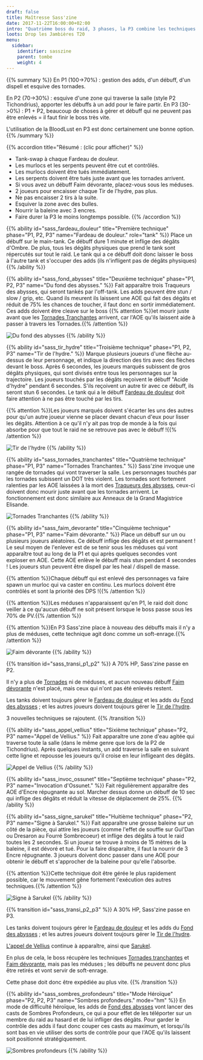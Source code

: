 ```yaml
---
draft: false
title: Maîtresse Sass'zine
date: 2017-11-22T16:00:00+02:00
intro: "Quatrième boss du raid, 3 phases, la P3 combine les techniques de P1 et P2."
loots: Drop les Jambières T20
menu:
  sidebar:
    identifier: sasszine
    parent: tombe
    weight: 4
---
```


{{% summary %}}
En P1 (100->70%) : gestion des adds, d'un débuff, d'un dispell et esquive des tornades.

En P2 (70->30%) : esquive d'une zone qui traverse la salle (style P2 Tichondrius), apporter les débuffs à un add pour le faire partir.
En P3 (30->0%) :  P1 + P2, beaucoup de choses à gérer et débuff qui ne peuvent pas être enlevés = il faut finir le boss très vite.

L'utilisation de la BloodLust en P3 est donc certainement une bonne option.
{{% /summary %}}

{{% accordion title="Résumé : (clic pour afficher)" %}}
* Tank-swap à chaque Fardeau de douleur.
* Les murlocs et les serpents peuvent être cut et contrôlés.
* Les murlocs doivent être tués immédiatement.
* Les serpents doivent être tués juste avant que les tornades arrivent.
* Si vous avez un débuff Faim dévorante, placez-vous sous les méduses.
* 2 joueurs pour encaisser chaque Tir de l'hydre, pas plus.
* Ne pas encaisser 2 tirs à la suite.
* Esquiver la zone avec des bulles.
* Nourrir la baleine avec 3 encres.
* Faire durer la P3 le moins longtemps possible.
{{% /accordion %}}

{{% ability
  id="sass_fardeau_douleur"
  title="Première technique"
	phase="P1, P2, P3"
  name="Fardeau de douleur."
	role="tank"
%}}
Place un débuff sur le main-tank. Ce débuff dure 1 minute et inflige des dégâts d'Ombre.
De plus, tous les dégâts physiques que prend le tank sont répercutés sur tout le raid.
Le tank qui a ce débuff doit donc laisser le boss à l'autre tank et s'occuper des adds (ils n'infligent pas de dégâts physiques)
{{% /ability %}}

{{% ability
  id="sass_fond_abysses"
  title="Deuxième technique"
	phase="P1, P2, P3"
  name="Du fond des abysses."
%}}
Fait apparaître trois Traqueurs des abysses, qui seront tankés par l'off-tank.
Les adds peuvent être stun / slow / grip, etc.
Quand ils meurent ils laissent une AOE qui fait des dégâts et réduit de 75% les chances de toucher, il faut donc en sortir immédiatement.
Ces adds doivent être cleave sur le boss {{% attention %}}et mourir juste avant que les [Tornades Tranchantes](#sass_tornades_tranchantes) arrivent, car l'AOE qu'ils laissent aide à passer à travers les Tornades.{{% /attention %}}

![Du fond des abysses](/img/sass/sass_fond_abysses.jpg)
{{% /ability %}}

{{% ability
  id="sass_tir_hydre"
  title="Troisième technique"
	phase="P1, P2, P3"
  name="Tir de l'hydre."
%}}
Marque plusieurs joueurs d'une flèche au-dessus de leur personnage, et indique la direction des tirs avec des flèches devant le boss.
Après 6 secondes, les joueurs marqués subissent de gros dégâts physiques, qui sont divisés entre tous les personnages sur la trajectoire.
Les joueurs touchés par les dégâts reçoivent le débuff "Acide d'hydre" pendant 6 secondes. S'ils reçoivent un autre tir avec ce débuff, ils seront stun 6 secondes.
Le tank qui a le débuff [Fardeau de douleur](#sass_fardeau_douleur) doit faire attention à ne pas être touché par les tirs.

{{% attention %}}Les joueurs marqués doivent s'écarter les uns des autres pour qu'un autre joueur vienne se placer devant chacun d'eux pour lisser les dégâts. Attention à ce qu'il n'y ait pas trop de monde à la fois qui absorbe pour que tout le raid ne se retrouve pas avec le débuff !{{% /attention %}}

![Tir de l'hydre](/img/sass/sass_tir_hydre.jpg)
{{% /ability %}}

{{% ability
  id="sass_tornades_tranchantes"
  title="Quatrième technique"
	phase="P1, P3"
  name="Tornades Tranchantes."
%}}
Sass'zine invoque une rangée de tornades qui vont traverser la salle. Les personnages touchés par les tornades subissent un DOT très violent.
Les tornades sont fortement ralenties par les AOE laissées à la mort des [Traqueurs des abysses](#sass_fond_abysses), ceux-ci doivent donc mourir juste avant que les tornades arrivent.
Le fonctionnement est donc similaire aux Anneaux de la Grand Magistrice Elisande.

![Tornades Tranchantes](/img/sass/sass_tornades_tranchantes.jpg)
{{% /ability %}}

{{% ability
  id="sass_faim_devorante"
  title="Cinquième technique"
	phase="P1, P3"
  name="Faim dévorante."
%}}
Place un débuff sur un ou plusieurs joueurs aléatoires. Ce débuff inflige des dégâts et est permanent !
Le seul moyen de l'enlever est de se tenir sous les méduses qui vont apparaître tout au long de la P1 et qui après quelques secondes vont exploser en AOE.
Cette AOE enlève le débuff mais stun pendant 4 secondes ! Les joueurs stun peuvent être dispell par les heal / dispell de masse.

{{% attention %}}Chaque débuff qui est enlevé des personnages va faire spawn un murloc qui va caster en continu. Les murlocs doivent être contrôlés et sont la priorité des DPS !{{% /attention %}}

{{% attention %}}Les méduses n'apparaissent qu'en P1, le raid doit donc veiller à ce qu'aucun débuff ne soit présent lorsque le boss passe sous les 70% de PV.{{% /attention %}}

{{% attention %}}En P3 Sass'zine place à nouveau des débuffs mais il n'y a plus de méduses, cette technique agit donc comme un soft-enrage.{{% /attention %}}

![Faim dévorante](/img/sass/sass_faim_devorante.jpg)
{{% /ability %}}

{{% transition id="sass_transi_p1_p2" %}}
A 70% HP, Sass'zine passe en P2.

Il n'y a plus de [Tornades](#sass_tornades_tranchantes) ni de méduses, et aucun nouveau débuff [Faim dévorante](#sass_faim_devorante) n'est placé, mais ceux qui n'ont pas été enlevés restent.

Les tanks doivent toujours gérer le [Fardeau de douleur](#sass_fardeau_douleur) et les adds du [Fond des abysses](#sass_fond_abysses) ; et les autres joueurs doivent toujours gérer le [Tir de l'hydre](#sass_tir_hydre).

3 nouvelles techniques se rajoutent.
{{% /transition %}}

{{% ability
  id="sass_appel_vellius"
  title="Sixième technique"
	phase="P2, P3"
  name="Appel de Vellius."
%}}
Fait apparaître une zone d'eau agitée qui traverse toute la salle (dans le même genre que lors de la P2 de Tichondrius).
Après quelques instants, un add traverse la salle en suivant cette ligne et repousse les joueurs qu'il croise en leur infligeant des dégâts.

![Appel de Vellius](/img/sass/sass_appel_vellius.jpg)
{{% /ability %}}

{{% ability
  id="sass_invoc_ossunet"
  title="Septième technique"
	phase="P2, P3"
  name="Invocation d'Ossunet."
%}}
Fait régulièrement apparaître des AOE d'Encre répugnante au sol. Marcher dessus donne un débuff de 10 sec qui inflige des dégâts et réduit la vitesse de déplacement de 25%.
{{% /ability %}}

{{% ability
  id="sass_signe_sarukel"
  title="Huitième technique"
	phase="P2, P3"
  name="Signe à Sarukel."
%}}
Fait apparaître une grosse baleine sur un côté de la pièce, qui attire les joueurs (comme l'effet de souffle sur Gul'Dan ou Dresaron au Fourré Sombrecoeur) et inflige des dégâts à tout le raid toutes les 2 secondes. Si un joueur se trouve à moins de 15 mètres de la baleine, il est dévoré et tué.
Pour la faire disparaître, il faut la nourrir de 3 Encre répugnante.
3 joueurs doivent donc passer dans une AOE pour obtenir le débuff et s'approcher de la baleine pour qu'elle l'absorbe.

{{% attention %}}Cette technique doit être gérée le plus rapidement possible, car le mouvement gêne fortement l'exécution des autres techniques.{{% /attention %}}

![Signe à Sarukel](/img/sass/sass_signe_sarukel.jpg)
{{% /ability %}}

{{% transition id="sass_transi_p2_p3" %}}
A 30% HP, Sass'zine passe en P3.

Les tanks doivent toujours gérer le [Fardeau de douleur](#sass_fardeau_douleur) et les adds du [Fond des abysses](#sass_fond_abysses) ; et les autres joueurs doivent toujours gérer le [Tir de l'hydre](#sass_tir_hydre).

[L'appel de Vellius](#sass_appel_vellius) continue à apparaître, ainsi que [Sarukel](#sass_signe_sarukel).

En plus de cela, le boss récupère les techniques [Tornades tranchantes](#sass_tornades_tranchantes) et [Faim dévorante](#sass_faim_devorante), mais pas les méduses ; les débuffs ne peuvent donc plus être retirés et vont servir de soft-enrage.

Cette phase doit donc être expédiée au plus vite.
{{% /transition %}}

{{% ability
  id="sass_sombres_profondeurs"
  title="Mode Héroïque"
	phase="P2, P2, P3"
  name="Sombres profondeurs."
	mode="hm"
%}}
En mode de difficulté héroïque, les adds de [Fond des abysses](#sass_fond_abysses) vont lancer des casts de Sombres Profondeurs, ce qui a pour effet de les téléporter sur un membre du raid au hasard et de lui infliger des dégâts.
Pour garder le contrôle des adds il faut donc couper ces casts au maximum, et lorsqu'ils sont bas en vie utiliser des sorts de contrôle pour que l'AOE qu'ils laissent soit positionné stratégiquement.

![Sombres profondeurs](/img/sass/sass_sombres_profondeurs.jpg)
{{% /ability %}}
